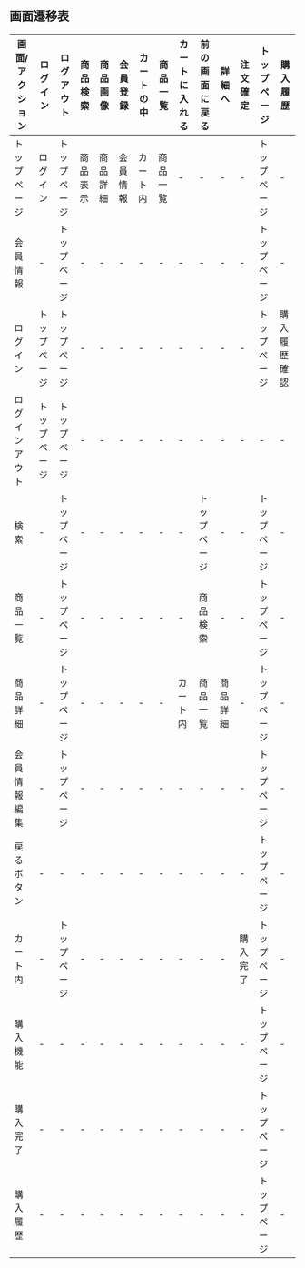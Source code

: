## 画面遷移表

|画面/アクション|ログイン|ログアウト|商品検索|商品画像|会員登録|カートの中|商品一覧|カートに入れる|前の画面に戻る|詳細へ|注文確定|トップページ|購入履歴|
|-----------------|-------|---------|-------|-------|-------|---------|-------|-------------|------------|------|------|-----------|-|
|トップページ|ログイン|トップページ|商品表示|商品詳細|会員情報|カート内|商品一覧|-|-|-|-|トップページ|-|
|会員情報|-|トップページ|-|-|-|-|-|-|-|-|-|トップページ|-|
|ログイン|トップページ|トップページ|-|-|-|-|-|-|-|-|-|トップページ|購入履歴確認|
|ログインアウト|トップページ|トップページ|-|-|-|-|-|-|-|-|-|-|-|トップページ|-|
|検索|-|トップページ|-|-|-|-|-|-|トップページ|-|-|トップページ|-|
|商品一覧|-|トップページ|-|-|-|-|-|-|商品検索|-|-|トップページ|-|
|商品詳細|-|トップページ|-|-|-|-|-|カート内|商品一覧|商品詳細|-|トップページ|-|
|会員情報編集|-|トップページ|-|-|-|-|-|-|-|-|-|トップページ|-|
|戻るボタン|-|-|-|-|-|-|-|-|-|-|-|トップページ|-|
|カート内|-|トップページ|-|-|-|-|-|-|-|-|購入完了|トップページ|-|
|購入機能|-|-|-|-|-|-|-|-|-|-|-|トップページ|-|
|購入完了|-|-|-|-|-|-|-|-|-|-|-|トップページ|-|
|購入履歴|-|-|-|-|-|-|-|-|-|-|-|トップページ|-|
